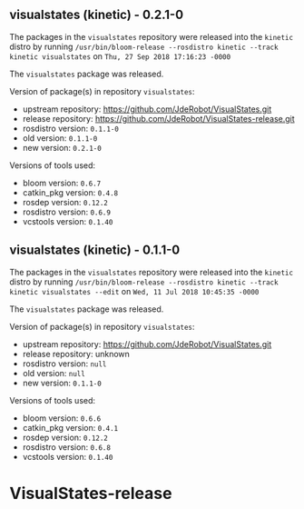 ## visualstates (kinetic) - 0.2.1-0

The packages in the `visualstates` repository were released into the `kinetic` distro by running `/usr/bin/bloom-release --rosdistro kinetic --track kinetic visualstates` on `Thu, 27 Sep 2018 17:16:23 -0000`

The `visualstates` package was released.

Version of package(s) in repository `visualstates`:

- upstream repository: https://github.com/JdeRobot/VisualStates.git
- release repository: https://github.com/JdeRobot/VisualStates-release.git
- rosdistro version: `0.1.1-0`
- old version: `0.1.1-0`
- new version: `0.2.1-0`

Versions of tools used:

- bloom version: `0.6.7`
- catkin_pkg version: `0.4.8`
- rosdep version: `0.12.2`
- rosdistro version: `0.6.9`
- vcstools version: `0.1.40`


## visualstates (kinetic) - 0.1.1-0

The packages in the `visualstates` repository were released into the `kinetic` distro by running `/usr/bin/bloom-release --rosdistro kinetic --track kinetic visualstates --edit` on `Wed, 11 Jul 2018 10:45:35 -0000`

The `visualstates` package was released.

Version of package(s) in repository `visualstates`:

- upstream repository: https://github.com/JdeRobot/VisualStates.git
- release repository: unknown
- rosdistro version: `null`
- old version: `null`
- new version: `0.1.1-0`

Versions of tools used:

- bloom version: `0.6.6`
- catkin_pkg version: `0.4.1`
- rosdep version: `0.12.2`
- rosdistro version: `0.6.8`
- vcstools version: `0.1.40`


# VisualStates-release

